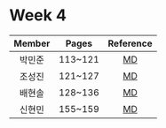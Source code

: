 # Week 4

| Member | Pages | Reference |
| :---: | :---: | :---: |
| 박민준 | 113~121 | [MD](minjun.md) |
| 조성진 | 121~127 | [MD](sungjin.md) |
| 배현솔 | 128~136 | [MD](./baehyunsol/main.md) |
| 신현민 | 155~159 | [MD](hyunmin.md) |
